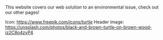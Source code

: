 This website covers our web solution to an environmental issue, check out our other pages!

Icon: https://www.freepik.com/icons/turtle
Header image: https://unsplash.com/photos/black-and-brown-turtle-on-brown-wood-iz2C8o4zyP4

